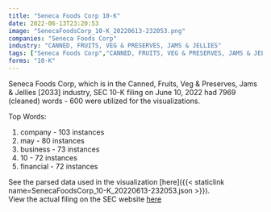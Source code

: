 ```yaml
---
title: "Seneca Foods Corp 10-K"
date: 2022-06-13T23:20:53
image: "SenecaFoodsCorp_10-K_20220613-232053.png"
companies: "Seneca Foods Corp"
industry: "CANNED, FRUITS, VEG & PRESERVES, JAMS & JELLIES"
tags: ["Seneca Foods Corp","CANNED, FRUITS, VEG & PRESERVES, JAMS & JELLIES","06-10-2022","10-K"]
forms: "10-K"
---
```

Seneca Foods Corp, which is in the Canned, Fruits, Veg & Preserves, Jams & Jellies [2033] industry, SEC 10-K filing on June 10, 2022 had 7969 (cleaned) words - 600 were utilized for the visualizations.

Top Words:
1. company - 103 instances
2. may - 80 instances
3. business - 73 instances
4. 10 - 72 instances
5. financial - 72 instances


See the parsed data used in the visualization [here]({{< staticlink name=SenecaFoodsCorp_10-K_20220613-232053.json >}}).  
View the actual filing on the SEC website [here](https://www.sec.gov/Archives/edgar/data/88948/0001437749-22-014782.txt)